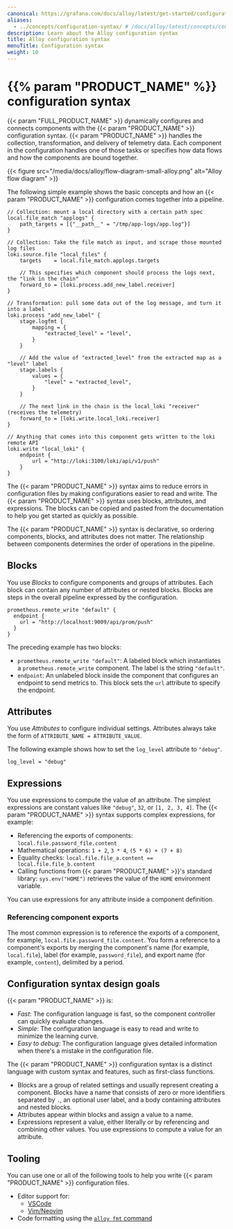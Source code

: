 ```yaml
---
canonical: https://grafana.com/docs/alloy/latest/get-started/configuration-syntax/
aliases:
  - ../concepts/configuration-syntax/ # /docs/alloy/latest/concepts/configuration-syntax/
description: Learn about the Alloy configuration syntax
title: Alloy configuration syntax
menuTitle: Configuration syntax
weight: 10
---
```


# {{% param "PRODUCT_NAME" %}} configuration syntax

{{< param "FULL_PRODUCT_NAME" >}} dynamically configures and connects components with the {{< param "PRODUCT_NAME" >}} configuration syntax.
{{< param "PRODUCT_NAME" >}} handles the collection, transformation, and delivery of telemetry data.
Each component in the configuration handles one of those tasks or specifies how data flows and how the components are bound together.

{{< figure src="/media/docs/alloy/flow-diagram-small-alloy.png" alt="Alloy flow diagram" >}}

The following simple example shows the basic concepts and how an {{< param "PRODUCT_NAME" >}} configuration comes together into a pipeline.

```alloy
// Collection: mount a local directory with a certain path spec
local.file_match "applogs" {
    path_targets = [{"__path__" = "/tmp/app-logs/app.log"}]
}

// Collection: Take the file match as input, and scrape those mounted log files
loki.source.file "local_files" {
    targets    = local.file_match.applogs.targets

    // This specifies which component should process the logs next, the "link in the chain"
    forward_to = [loki.process.add_new_label.receiver]
}

// Transformation: pull some data out of the log message, and turn it into a label
loki.process "add_new_label" {
    stage.logfmt {
        mapping = {
            "extracted_level" = "level",
        }
    }

    // Add the value of "extracted_level" from the extracted map as a "level" label
    stage.labels {
        values = {
            "level" = "extracted_level",
        }
    }

    // The next link in the chain is the local_loki "receiver" (receives the telemetry)
    forward_to = [loki.write.local_loki.receiver]
}

// Anything that comes into this component gets written to the loki remote API
loki.write "local_loki" {
    endpoint {
        url = "http://loki:3100/loki/api/v1/push"
    }
}
```

The {{< param "PRODUCT_NAME" >}} syntax aims to reduce errors in configuration files by making configurations easier to read and write.
The {{< param "PRODUCT_NAME" >}} syntax uses blocks, attributes, and expressions.
The blocks can be copied and pasted from the documentation to help you get started as quickly as possible.

The {{< param "PRODUCT_NAME" >}} syntax is declarative, so ordering components, blocks, and attributes does not matter.
The relationship between components determines the order of operations in the pipeline.

## Blocks

You use _Blocks_ to configure components and groups of attributes.
Each block can contain any number of attributes or nested blocks. 
Blocks are steps in the overall pipeline expressed by the configuration.

```alloy
prometheus.remote_write "default" {
  endpoint {
    url = "http://localhost:9009/api/prom/push"
  }
}
```

The preceding example has two blocks:

* `prometheus.remote_write "default"`: A labeled block which instantiates a `prometheus.remote_write` component.
  The label is the string `"default"`.
* `endpoint`: An unlabeled block inside the component that configures an endpoint to send metrics to.
  This block sets the `url` attribute to specify the endpoint.

## Attributes

You use _Attributes_ to configure individual settings.
Attributes always take the form of `ATTRIBUTE_NAME = ATTRIBUTE_VALUE`.

The following example shows how to set the `log_level` attribute to `"debug"`.

```alloy
log_level = "debug"
```

## Expressions

You use expressions to compute the value of an attribute.
The simplest expressions are constant values like `"debug"`, `32`, or `[1, 2, 3, 4]`.
The {{< param "PRODUCT_NAME" >}} syntax supports complex expressions, for example:

* Referencing the exports of components: `local.file.password_file.content`
* Mathematical operations: `1 + 2`, `3 * 4`, `(5 * 6) + (7 + 8)`
* Equality checks: `local.file.file_a.content == local.file.file_b.content`
* Calling functions from {{< param "PRODUCT_NAME" >}}'s standard library: `sys.env("HOME")` retrieves the value of the `HOME` environment variable.

You can use expressions for any attribute inside a component definition.

### Referencing component exports

The most common expression is to reference the exports of a component, for example, `local.file.password_file.content`.
You form a reference to a component's exports by merging the component's name (for example, `local.file`),
label (for example, `password_file`), and export name (for example, `content`), delimited by a period.

## Configuration syntax design goals

{{< param "PRODUCT_NAME" >}} is:

* _Fast_: The configuration language is fast, so the component controller can quickly evaluate changes.
* _Simple_: The configuration language is easy to read and write to minimize the learning curve.
* _Easy to debug_: The configuration language gives detailed information when there's a mistake in the configuration file.

The {{< param "PRODUCT_NAME" >}} configuration syntax is a distinct language with custom syntax and features, such as first-class functions.

* Blocks are a group of related settings and usually represent creating a component.
  Blocks have a name that consists of zero or more identifiers separated by `.`, an optional user label, and a body containing attributes and nested blocks.
* Attributes appear within blocks and assign a value to a name.
* Expressions represent a value, either literally or by referencing and combining other values.
  You use expressions to compute a value for an attribute.

## Tooling

You can use one or all of the following tools to help you write {{< param "PRODUCT_NAME" >}} configuration files.

* Editor support for:
  * [VSCode](https://github.com/grafana/vscode-alloy)
  * [Vim/Neovim](https://github.com/grafana/vim-alloy)
* Code formatting using the [`alloy fmt` command][fmt]

[fmt]: ../../reference/cli/fmt/
